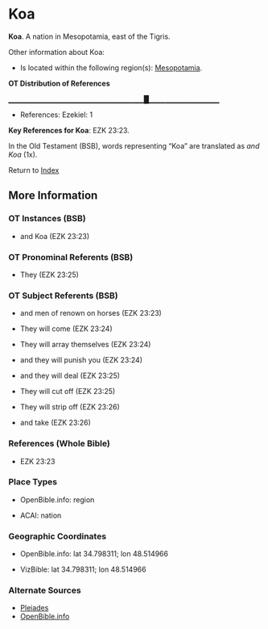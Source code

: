 # Koa
**Koa**. 
A nation in Mesopotamia, east of the Tigris. 




Other information about Koa:


* Is located within the following region(s): 
[Mesopotamia](Mesopotamia.md). 


**OT Distribution of References**

▁▁▁▁▁▁▁▁▁▁▁▁▁▁▁▁▁▁▁▁▁▁▁▁▁█▁▁▁▁▁▁▁▁▁▁▁▁▁
* References: Ezekiel: 1



**Key References for Koa**: 
EZK 23:23. 


In the Old Testament (BSB), words representing “Koa” are translated as 
*and Koa* (1x). 




Return to [Index](00-Index.md)

## More Information

### OT Instances (BSB)

* and Koa (EZK 23:23)



### OT Pronominal Referents (BSB)

* They (EZK 23:25)



### OT Subject Referents (BSB)

* and men of renown on horses (EZK 23:23)

* They will come (EZK 23:24)

* They will array themselves (EZK 23:24)

* and they will punish you (EZK 23:24)

* and they will deal (EZK 23:25)

* They will cut off (EZK 23:25)

* They will strip off (EZK 23:26)

* and take (EZK 23:26)



### References (Whole Bible)

* EZK 23:23


### Place Types

* OpenBible.info: region

* ACAI: nation



### Geographic Coordinates

* OpenBible.info: lat 34.798311; lon 48.514966

* VizBible: lat 34.798311; lon 48.514966



### Alternate Sources

* [Pleiades](http://pleiades.stoa.org/places/40177)
* [OpenBible.info](https://www.openbible.info/geo/ancient/afe6972)




